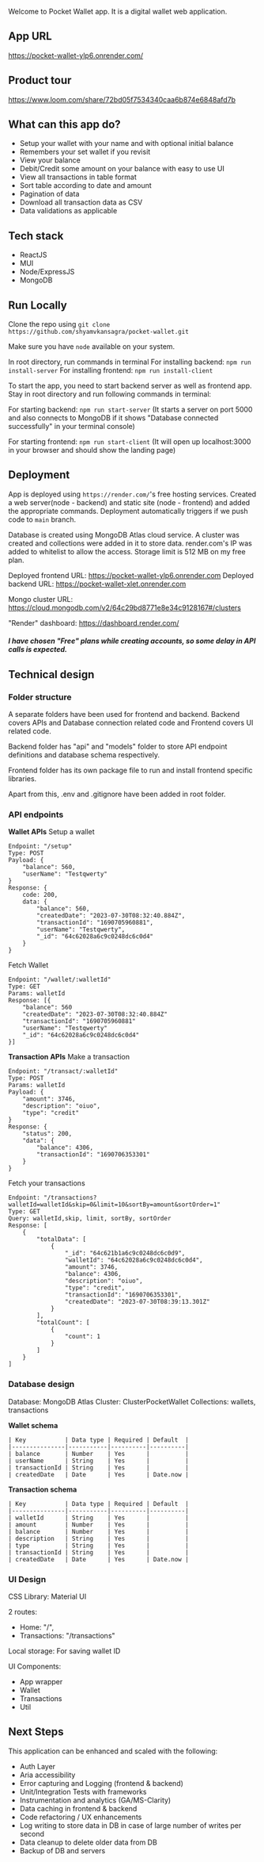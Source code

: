 Welcome to Pocket Wallet app. It is a digital wallet web application.

## App URL
https://pocket-wallet-ylp6.onrender.com/

## Product tour
https://www.loom.com/share/72bd05f7534340caa6b874e6848afd7b

## What can this app do?
- Setup your wallet with your name and with optional initial balance
- Remembers your set wallet if you revisit
- View your balance
- Debit/Credit some amount on your balance with easy to use UI
- View all transactions in table format
- Sort table according to date and amount
- Pagination of data
- Download all transaction data as CSV
- Data validations as applicable

## Tech stack
- ReactJS
- MUI
- Node/ExpressJS
- MongoDB

## Run Locally
Clone the repo using 
`git clone https://github.com/shyamvkansagra/pocket-wallet.git`

Make sure you have `node` available on your system.

In root directory, run commands in terminal
For installing backend: `npm run install-server`
For installing frontend: `npm run install-client`

To start the app, you need to start backend server as well as frontend app. Stay in root directory and run following commands in terminal:

For starting backend: `npm run start-server`
(It starts a server on port 5000 and also connects to MongoDB if it shows "Database connected successfully" in your terminal console)

For starting frontend: `npm run start-client`
(It will open up localhost:3000 in your browser and should show the landing page)

## Deployment
App is deployed using `https://render.com/`'s free hosting services. 
Created a web server(node - backend) and static site (node - frontend) and added the appropriate commands. Deployment automatically triggers if we push code to `main` branch.

Database is created using MongoDB Atlas cloud service. A cluster was created and collections were added in it to store data. render.com's IP was added to whitelist to allow the access. Storage limit is 512 MB on my free plan.

Deployed frontend URL: https://pocket-wallet-ylp6.onrender.com
Deployed backend URL: https://pocket-wallet-xlet.onrender.com

Mongo cluster URL: https://cloud.mongodb.com/v2/64c29bd8771e8e34c9128167#/clusters

"Render" dashboard: https://dashboard.render.com/

##### I have chosen "Free" plans while creating accounts, so some delay in API calls is expected.

## Technical design
### Folder structure
A separate folders have been used for frontend and backend. Backend covers APIs and Database connection related code and Frontend covers UI related code. 

Backend folder has "api" and "models" folder to store API endpoint definitions and database schema respectively.

Frontend folder has its own package file to run and install frontend specific libraries. 

Apart from this, .env and .gitignore have been added in root folder.

### API endpoints
**Wallet APIs**
Setup a wallet
```
Endpoint: "/setup"
Type: POST
Payload: {
	"balance": 560,
	"userName": "Testqwerty"
}
Response: {
	code: 200,
	data: {
		"balance": 560,
		"createdDate": "2023-07-30T08:32:40.884Z",
		"transactionId": "1690705960881",
		"userName": "Testqwerty",
		"_id": "64c62028a6c9c0248dc6c0d4"
	}
}
```
Fetch Wallet
```
Endpoint: "/wallet/:walletId"
Type: GET
Params: walletId
Response: [{
	"balance": 560
	"createdDate": "2023-07-30T08:32:40.884Z"
	"transactionId": "1690705960881"
	"userName": "Testqwerty"
	"_id": "64c62028a6c9c0248dc6c0d4"
}]
```

**Transaction APIs**
Make a transaction
```
Endpoint: "/transact/:walletId"
Type: POST
Params: walletId
Payload: {
    "amount": 3746,
    "description": "oiuo",
    "type": "credit"
}
Response: {
    "status": 200,
    "data": {
        "balance": 4306,
        "transactionId": "1690706353301"
    }
}
```
Fetch your transactions
```
Endpoint: "/transactions?walletId=walletId&skip=0&limit=10&sortBy=amount&sortOrder=1"
Type: GET
Query: walletId,skip, limit, sortBy, sortOrder
Response: [
    {
        "totalData": [
            {
                "_id": "64c621b1a6c9c0248dc6c0d9",
                "walletId": "64c62028a6c9c0248dc6c0d4",
                "amount": 3746,
                "balance": 4306,
                "description": "oiuo",
                "type": "credit",
                "transactionId": "1690706353301",
                "createdDate": "2023-07-30T08:39:13.301Z"
            }
        ],
        "totalCount": [
            {
                "count": 1
            }
        ]
    }
]
```

### Database design
Database: MongoDB Atlas
Cluster: ClusterPocketWallet
Collections: wallets, transactions

**Wallet schema**
```
| Key           | Data type | Required | Default  |
|---------------|-----------|----------|----------|
| balance       | Number    | Yes      |          |
| userName      | String    | Yes      |          |
| transactionId | String    | Yes      |          |
| createdDate   | Date      | Yes      | Date.now |
```
**Transaction schema**
```
| Key           | Data type | Required | Default  |
|---------------|-----------|----------|----------|
| walletId      | String    | Yes      |          |
| amount        | Number    | Yes      |          |
| balance       | Number    | Yes      |          |
| description   | String    | Yes      |          |
| type          | String    | Yes      |          |
| transactionId | String    | Yes      |          |
| createdDate   | Date      | Yes      | Date.now |
```

### UI Design
CSS Library: Material UI

2 routes: 
- Home: "/",
- Transactions: "/transactions"

Local storage: For saving wallet ID

UI Components:
- App wrapper
- Wallet
- Transactions
- Util

## Next Steps
This application can be enhanced and scaled with the following:
- Auth Layer
- Aria accessibility
- Error capturing and Logging (frontend & backend)
- Unit/Integration Tests with frameworks
- Instrumentation and analytics (GA/MS-Clarity)
- Data caching in frontend & backend
- Code refactoring / UX enhancements
- Log writing to store data in DB in case of large number of writes per second
- Data cleanup to delete older data from DB
- Backup of DB and servers
